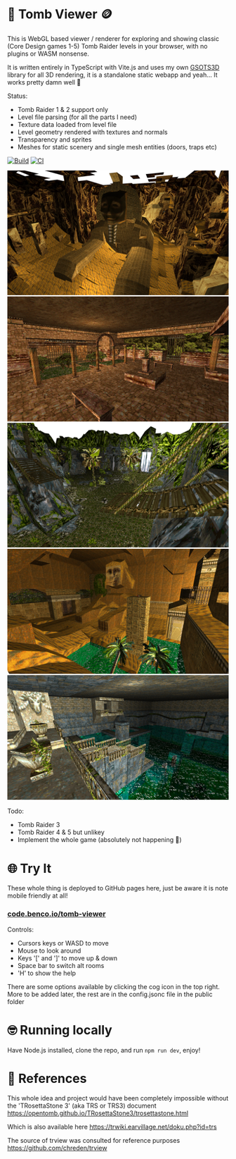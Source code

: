 # 🗿 Tomb Viewer 🪙

This is WebGL based viewer / renderer for exploring and showing classic (Core Design games 1-5) Tomb Raider levels in your browser, with no plugins or WASM nonsense.

It is written entirely in TypeScript with Vite.js and uses my own [GSOTS3D](https://github.com/benc-uk/gsots3d) library for all 3D rendering, it is a standalone static webapp and yeah... It works pretty damn well 🥰

Status:

- Tomb Raider 1 & 2 support only
- Level file parsing (for all the parts I need)
- Texture data loaded from level file
- Level geometry rendered with textures and normals
- Transparency and sprites
- Meshes for static scenery and single mesh entities (doors, traps etc)

[![Build](https://github.com/benc-uk/tomb-viewer/actions/workflows/static-build.yml/badge.svg)](https://github.com/benc-uk/tomb-viewer/actions/workflows/static.yml) [![CI](https://github.com/benc-uk/tomb-viewer/actions/workflows/ci.yaml/badge.svg)](https://github.com/benc-uk/tomb-viewer/actions/workflows/ci.yaml)

![](./screens/sphinx.png)
![](./screens/midas.png)
![](./screens/valley.png)
![](./screens/khamoon.png)
![](./screens/cistern.png)

Todo:

- Tomb Raider 3
- Tomb Raider 4 & 5 but unlikey
- Implement the whole game (absolutely not happening 🫠)

# 🌐 Try It

These whole thing is deployed to GitHub pages here, just be aware it is note mobile friendly at all!

### [code.benco.io/tomb-viewer](http://code.benco.io/tomb-viewer/)

Controls:

- Cursors keys or WASD to move
- Mouse to look around
- Keys '[' and ']' to move up & down
- Space bar to switch alt rooms
- 'H' to show the help

There are some options available by clicking the cog icon in the top right. More to be added later, the rest are in the config.jsonc file in the public folder

# 🤓 Running locally

Have Node.js installed, clone the repo, and run `npm run dev`, enjoy!

# 📜 References

This whole idea and project would have been completely impossible without the 'TRosettaStone 3' (aka TRS or TRS3) document
https://opentomb.github.io/TRosettaStone3/trosettastone.html

Which is also available here
https://trwiki.earvillage.net/doku.php?id=trs

The source of trview was consulted for reference purposes https://github.com/chreden/trview
